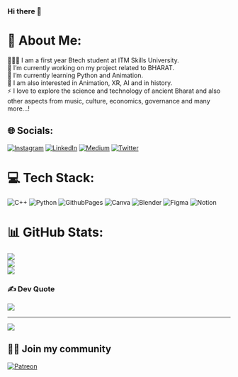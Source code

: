 ### Hi there 👋
# 💫 About Me:
🧑🏻‍💻 I am a first year Btech student at ITM Skills University.<br>🔭 I’m currently working on my project related to BHARAT.<br>🌱 I’m currently learning Python and Animation.<br>💬 I am also interested in Animation, XR, AI and in history.<br>⚡ I love to explore the science and technology of ancient Bharat and also other aspects from music, culture, economics, governance and many more...!


## 🌐 Socials:
[![Instagram](https://img.shields.io/badge/Instagram-%23E4405F.svg?logo=Instagram&logoColor=white)](https://instagram.com/_._naidu.jeevan_._) [![LinkedIn](https://img.shields.io/badge/LinkedIn-%230077B5.svg?logo=linkedin&logoColor=white)](https://linkedin.com/in/jeevan-naidu-bhārata) [![Medium](https://img.shields.io/badge/Medium-12100E?logo=medium&logoColor=white)](https://medium.com/@@2023.jeevann) [![Twitter](https://img.shields.io/badge/Twitter-%231DA1F2.svg?logo=Twitter&logoColor=white)](https://twitter.com/@_Jeevan_naidu_) 

# 💻 Tech Stack:
![C++](https://img.shields.io/badge/c++-%2300599C.svg?style=plastic&logo=c%2B%2B&logoColor=white) ![Python](https://img.shields.io/badge/python-3670A0?style=plastic&logo=python&logoColor=ffdd54) ![GithubPages](https://img.shields.io/badge/github%20pages-121013?style=plastic&logo=github&logoColor=white) ![Canva](https://img.shields.io/badge/Canva-%2300C4CC.svg?style=plastic&logo=Canva&logoColor=white) ![Blender](https://img.shields.io/badge/blender-%23F5792A.svg?style=plastic&logo=blender&logoColor=white) ![Figma](https://img.shields.io/badge/figma-%23F24E1E.svg?style=plastic&logo=figma&logoColor=white) ![Notion](https://img.shields.io/badge/Notion-%23000000.svg?style=plastic&logo=notion&logoColor=white)
# 📊 GitHub Stats:
![](https://github-readme-stats.vercel.app/api?username=Jeevan-04&theme=flag-india&hide_border=false&include_all_commits=true&count_private=true)<br/>
![](https://github-readme-streak-stats.herokuapp.com/?user=Jeevan-04&theme=flag-india&hide_border=false)<br/>
![](https://github-readme-stats.vercel.app/api/top-langs/?username=Jeevan-04&theme=flag-india&hide_border=false&include_all_commits=true&count_private=true&layout=compact)

### ✍️ Dev Quote
![](https://quotes-github-readme.vercel.app/api?type=vetical&theme=light)

---
[![](https://visitcount.itsvg.in/api?id=Jeevan-04&icon=2&color=1)](https://visitcount.itsvg.in)

  ## 🤝🏼 Join my community
  [![Patreon](https://img.shields.io/badge/Patreon-F96854?style=for-the-badge&logo=patreon&logoColor=white)](https://patreon.com/Nirukti) 

  
<!-- Proudly created with GPRM ( https://gprm.itsvg.in ) -->
